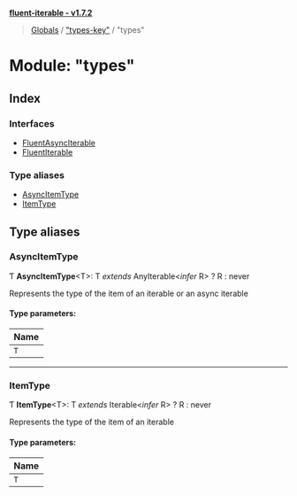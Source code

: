 **[fluent-iterable - v1.7.2](../README.md)**

> [Globals](../README.md) / ["types-key"](_types_key_.md) / "types"

# Module: "types"

## Index

### Interfaces

* [FluentAsyncIterable](../interfaces/_types_key_._types_.fluentasynciterable.md)
* [FluentIterable](../interfaces/_types_key_._types_.fluentiterable.md)

### Type aliases

* [AsyncItemType](_types_key_._types_.md#asyncitemtype)
* [ItemType](_types_key_._types_.md#itemtype)

## Type aliases

### AsyncItemType

Ƭ  **AsyncItemType**\<T>: T *extends* AnyIterable\<*infer* R> ? R : never

Represents the type of the item of an iterable or an async iterable

#### Type parameters:

Name |
------ |
`T` |

___

### ItemType

Ƭ  **ItemType**\<T>: T *extends* Iterable\<*infer* R> ? R : never

Represents the type of the item of an iterable

#### Type parameters:

Name |
------ |
`T` |
